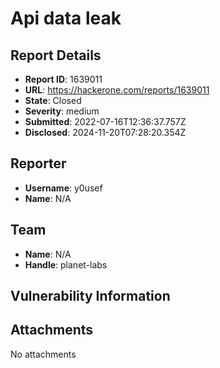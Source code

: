 # Api data leak

## Report Details
- **Report ID**: 1639011
- **URL**: https://hackerone.com/reports/1639011
- **State**: Closed
- **Severity**: medium
- **Submitted**: 2022-07-16T12:36:37.757Z
- **Disclosed**: 2024-11-20T07:28:20.354Z

## Reporter
- **Username**: y0usef
- **Name**: N/A

## Team
- **Name**: N/A
- **Handle**: planet-labs

## Vulnerability Information


## Attachments
No attachments
